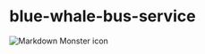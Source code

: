 # blue-whale-bus-service
<img src="https://drive.google.com/file/d/1TPZsINPnfj6X2SzRibtQUFRFClLWOPO9/view?usp=sharing"
     alt="Markdown Monster icon"
     style="float: left; margin-right: 10px;" />
